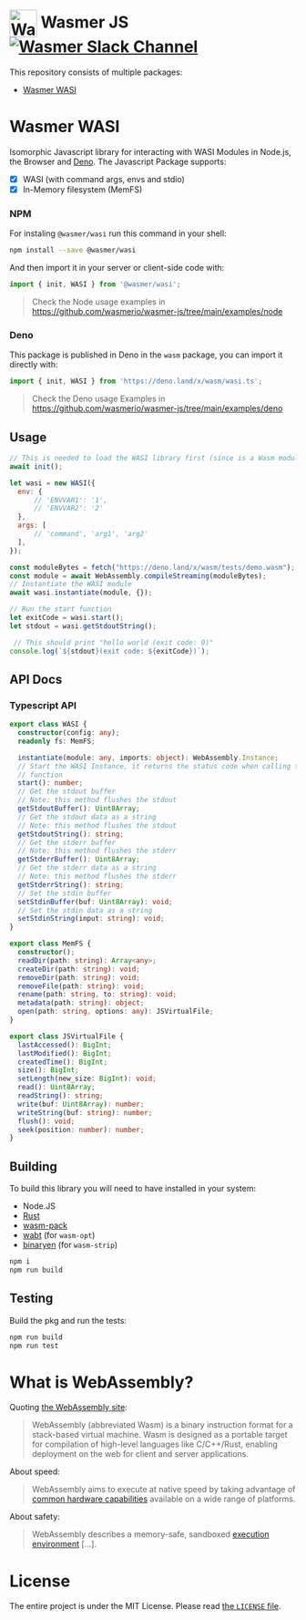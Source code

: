 # <img height="48" src="https://raw.githubusercontent.com/wasmerio/wasmer/master/assets/logo.png" alt="Wasmer logo" valign="middle"> Wasmer JS [![Wasmer Slack Channel](https://img.shields.io/static/v1?label=chat&message=on%20Slack&color=green)](https://slack.wasmer.io)

This repository consists of multiple packages:
* [Wasmer WASI](#wasmer-wasi)

# Wasmer WASI

Isomorphic Javascript library for interacting with WASI Modules in Node.js, the Browser and [Deno](https://deno.land/x/wasm).
The Javascript Package supports:
* [X] WASI (with command args, envs and stdio)
* [X] In-Memory filesystem (MemFS)

### NPM

For instaling `@wasmer/wasi` run this command in your shell:

```bash
npm install --save @wasmer/wasi
```

And then import it in your server or client-side code with:

```js
import { init, WASI } from '@wasmer/wasi';
```

> Check the Node usage examples in https://github.com/wasmerio/wasmer-js/tree/main/examples/node

### Deno

This package is published in Deno in the `wasm` package, you can import it directly with:

```ts
import { init, WASI } from 'https://deno.land/x/wasm/wasi.ts';
```

> Check the Deno usage Examples in https://github.com/wasmerio/wasmer-js/tree/main/examples/deno

## Usage

```js
// This is needed to load the WASI library first (since is a Wasm module)
await init();

let wasi = new WASI({
  env: {
      // 'ENVVAR1': '1',
      // 'ENVVAR2': '2'
  },
  args: [
      // 'command', 'arg1', 'arg2'
  ],
});

const moduleBytes = fetch("https://deno.land/x/wasm/tests/demo.wasm");
const module = await WebAssembly.compileStreaming(moduleBytes);
// Instantiate the WASI module
await wasi.instantiate(module, {});

// Run the start function
let exitCode = wasi.start();
let stdout = wasi.getStdoutString();

 // This should print "hello world (exit code: 0)"
console.log(`${stdout}(exit code: ${exitCode})`);
```

## API Docs

<!-- Please check the full API documents here:
https://docs.wasmer.io/integrations/js/reference-api -->

### Typescript API

```typescript
export class WASI {
  constructor(config: any);
  readonly fs: MemFS;

  instantiate(module: any, imports: object): WebAssembly.Instance;
  // Start the WASI Instance, it returns the status code when calling the start
  // function
  start(): number;
  // Get the stdout buffer
  // Note: this method flushes the stdout
  getStdoutBuffer(): Uint8Array;
  // Get the stdout data as a string
  // Note: this method flushes the stdout
  getStdoutString(): string;
  // Get the stderr buffer
  // Note: this method flushes the stderr
  getStderrBuffer(): Uint8Array;
  // Get the stderr data as a string
  // Note: this method flushes the stderr
  getStderrString(): string;
  // Set the stdin buffer
  setStdinBuffer(buf: Uint8Array): void;
  // Set the stdin data as a string
  setStdinString(input: string): void;
}

export class MemFS {
  constructor();
  readDir(path: string): Array<any>;
  createDir(path: string): void;
  removeDir(path: string): void;
  removeFile(path: string): void;
  rename(path: string, to: string): void;
  metadata(path: string): object;
  open(path: string, options: any): JSVirtualFile;
}

export class JSVirtualFile {
  lastAccessed(): BigInt;
  lastModified(): BigInt;
  createdTime(): BigInt;
  size(): BigInt;
  setLength(new_size: BigInt): void;
  read(): Uint8Array;
  readString(): string;
  write(buf: Uint8Array): number;
  writeString(buf: string): number;
  flush(): void;
  seek(position: number): number;
}
```

## Building

To build this library you will need to have installed in your system:

* Node.JS
* [Rust][Rust]
* [wasm-pack][wasm-pack]
* [wabt][wabt] (for `wasm-opt`)
* [binaryen][binaryen] (for `wasm-strip`)

```sh
npm i
npm run build
```

## Testing

Build the pkg and run the tests:

```sh
npm run build
npm run test
```

# What is WebAssembly?

Quoting [the WebAssembly site](https://webassembly.org/):

> WebAssembly (abbreviated Wasm) is a binary instruction format for a
> stack-based virtual machine. Wasm is designed as a portable target
> for compilation of high-level languages like C/C++/Rust, enabling
> deployment on the web for client and server applications.

About speed:

> WebAssembly aims to execute at native speed by taking advantage of
> [common hardware
> capabilities](https://webassembly.org/docs/portability/#assumptions-for-efficient-execution)
> available on a wide range of platforms.

About safety:

> WebAssembly describes a memory-safe, sandboxed [execution
> environment](https://webassembly.org/docs/semantics/#linear-memory) […].

# License

The entire project is under the MIT License. Please read [the
`LICENSE` file][license].

[license]: https://github.com/wasmerio/wasmer/blob/master/LICENSE
[Rust]: https://www.rust-lang.org/
[wasm-pack]: https://rustwasm.github.io/wasm-pack/
[wabt]: https://github.com/WebAssembly/wabt
[binaryen]: https://github.com/WebAssembly/binaryen
